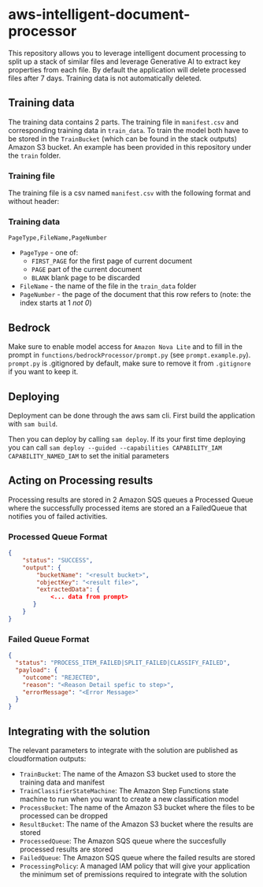 # aws-intelligent-document-processor

This repository allows you to leverage intelligent document processing to split up a stack of similar files and leverage Generative AI to extract key properties from each file. By default the application will delete processed files after 7 days. Training data is not automatically deleted.

## Training data

The training data contains 2 parts. The training file in `manifest.csv` and corresponding training data in `train_data`.
To train the model both have to be stored in the `TrainBucket` (which can be found in the stack outputs) Amazon S3 bucket. An example has been provided in this repository under the `train` folder.

### Training file

The training file is a csv named `manifest.csv` with the following format and without header:

### Training data

```
PageType,FileName,PageNumber
```

- `PageType` - one of:
  - `FIRST_PAGE` for the first page of current document
  - `PAGE` part of the current document
  - `BLANK` blank page to be discarded
- `FileName` - the name of the file in the `train_data` folder
- `PageNumber` - the page of the document that this row refers to (note: the index starts at 1 _not 0_)

## Bedrock

Make sure to enable model access for `Amazon Nova Lite` and to fill in the prompt in `functions/bedrockProcessor/prompt.py` (see `prompt.example.py`). `prompt.py` is .gitignored by default, make sure to remove it from `.gitignore` if you want to keep it.

## Deploying

Deployment can be done through the aws sam cli.
First build the application with `sam build`.

Then you can deploy by calling `sam deploy`. If its your first time deploying you can call `sam deploy --guided --capabilities CAPABILITY_IAM CAPABILITY_NAMED_IAM` to set the initial parameters

## Acting on Processing results

Processing results are stored in 2 Amazon SQS queues a Processed Queue where the successfully processed items are stored an a FailedQueue that notifies you of failed activities.

### Processed Queue Format

```json
{
    "status": "SUCCESS",
    "output": {
        "bucketName": "<result bucket>",
        "objectKey": "<result file>",       
        "extractedData": {
            <... data from prompt>
       }
    }
}

```

### Failed Queue Format

```json
{
  "status": "PROCESS_ITEM_FAILED|SPLIT_FAILED|CLASSIFY_FAILED",
  "payload": {
    "outcome": "REJECTED",
    "reason": "<Reason Detail spefic to step>",
    "errorMessage": "<Error Message>"
  }
}
```

## Integrating with the solution

The relevant parameters to integrate with the solution are published as cloudformation outputs:

- `TrainBucket`: The name of the Amazon S3 bucket used to store the training data and manifest
- `TrainClassifierStateMachine`: The Amazon Step Functions state machine to run when you want to create a new classification model
- `ProcessBucket`: The name of the Amazon S3 bucket where the files to be processed can be dropped
- `ResultBucket`: The name of the Amazon S3 bucket where the results are stored
- `ProcessedQueue`: The Amazon SQS queue where the succesfully processed results are stored
- `FailedQueue`: The Amazon SQS queue where the failed results are stored
- `ProcessingPolicy`: A managed IAM policy that will give your application the minimum set of premissions required to integrate with the solution
